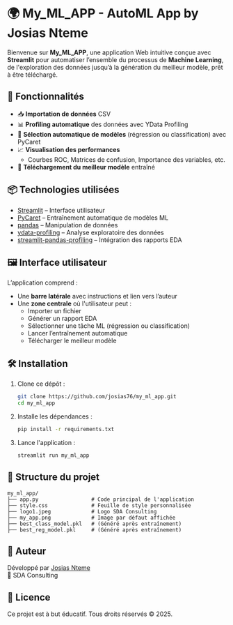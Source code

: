 # 🌍 My_ML_APP - AutoML App by Josias Nteme

Bienvenue sur **My_ML_APP**, une application Web intuitive conçue avec **Streamlit** pour automatiser l’ensemble du processus de **Machine Learning**, de l'exploration des données jusqu’à la génération du meilleur modèle, prêt à être téléchargé.

## 🚀 Fonctionnalités

- 📥 **Importation de données** CSV
- 📊 **Profiling automatique** des données avec YData Profiling
- 🤖 **Sélection automatique de modèles** (régression ou classification) avec PyCaret
- 📈 **Visualisation des performances**
  - Courbes ROC, Matrices de confusion, Importance des variables, etc.
- 💾 **Téléchargement du meilleur modèle** entraîné

## 📦 Technologies utilisées

- [Streamlit](https://streamlit.io/) – Interface utilisateur
- [PyCaret](https://pycaret.org/) – Entraînement automatique de modèles ML
- [pandas](https://pandas.pydata.org/) – Manipulation de données
- [ydata-profiling](https://github.com/ydataai/ydata-profiling) – Analyse exploratoire des données
- [streamlit-pandas-profiling](https://github.com/pandas-profiling/pandas-profiling) – Intégration des rapports EDA

## 🖼️ Interface utilisateur

L’application comprend :
- Une **barre latérale** avec instructions et lien vers l’auteur
- Une **zone centrale** où l'utilisateur peut :
  - Importer un fichier
  - Générer un rapport EDA
  - Sélectionner une tâche ML (régression ou classification)
  - Lancer l’entraînement automatique
  - Télécharger le meilleur modèle

## 🛠️ Installation

1. Clone ce dépôt :
   ```bash
   git clone https://github.com/josias76/my_ml_app.git
   cd my_ml_app
   ```

2. Installe les dépendances :
   ```bash
   pip install -r requirements.txt
   ```

3. Lance l'application :
   ```bash
   streamlit run my_ml_app
   ```

## 📁 Structure du projet

```
my_ml_app/
├── app.py                 # Code principal de l'application
├── style.css              # Feuille de style personnalisée
├── logo1.jpeg             # Logo SDA Consulting
├── my_app.png             # Image par défaut affichée
├── best_class_model.pkl   # (Généré après entraînement)
├── best_reg_model.pkl     # (Généré après entraînement)
```

## 👤 Auteur

Développé par [Josias Nteme](https://www.linkedin.com/in/josias-nteme-95757721a/)  
📍 SDA Consulting

## 📜 Licence

Ce projet est à but éducatif. Tous droits réservés © 2025.
